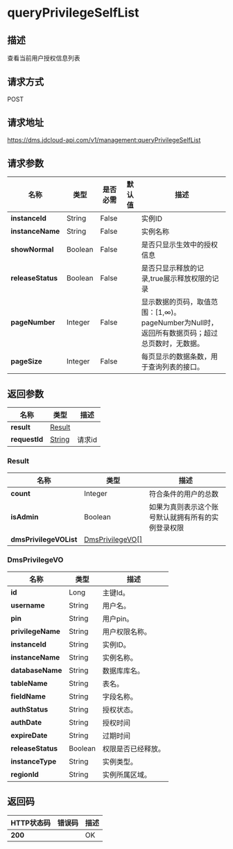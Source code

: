 # queryPrivilegeSelfList


## 描述
查看当前用户授权信息列表

## 请求方式
POST

## 请求地址
https://dms.jdcloud-api.com/v1/management:queryPrivilegeSelfList


## 请求参数
|名称|类型|是否必需|默认值|描述|
|---|---|---|---|---|
|**instanceId**|String|False| |实例ID|
|**instanceName**|String|False| |实例名称|
|**showNormal**|Boolean|False| |是否只显示生效中的授权信息|
|**releaseStatus**|Boolean|False| |是否只显示释放的记录,true展示释放权限的记录|
|**pageNumber**|Integer|False| |显示数据的页码，取值范围：[1,∞)。pageNumber为Null时，返回所有数据页码；超过总页数时，无数据。|
|**pageSize**|Integer|False| |每页显示的数据条数，用于查询列表的接口。|


## 返回参数
|名称|类型|描述|
|---|---|---|
|**result**|[Result](queryprivilegeselflist#result)| |
|**requestId**|[String](queryprivilegeselflist#result)|请求id|

### <div id="result">Result</div>
|名称|类型|描述|
|---|---|---|
|**count**|Integer|符合条件的用户的总数|
|**isAdmin**|Boolean|如果为真则表示这个账号默认就拥有所有的实例登录权限|
|**dmsPrivilegeVOList**|[DmsPrivilegeVO[]](queryprivilegeselflist#dmsprivilegevo)| |
### <div id="dmsprivilegevo">DmsPrivilegeVO</div>
|名称|类型|描述|
|---|---|---|
|**id**|Long|主键Id。|
|**username**|String|用户名。|
|**pin**|String|用户pin。|
|**privilegeName**|String|用户权限名称。|
|**instanceId**|String|实例ID。|
|**instanceName**|String|实例名称。|
|**databaseName**|String|数据库库名。|
|**tableName**|String|表名。|
|**fieldName**|String|字段名称。|
|**authStatus**|String|授权状态。|
|**authDate**|String|授权时间|
|**expireDate**|String|过期时间|
|**releaseStatus**|Boolean|权限是否已经释放。|
|**instanceType**|String|实例类型。|
|**regionId**|String|实例所属区域。|

## 返回码
|HTTP状态码|错误码|描述|
|---|---|---|
|**200**||OK|
